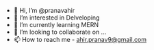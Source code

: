 - 👋 Hi, I’m @pranavahir
- 👀 I’m interested in Delveloping
- 🌱 I’m currently learning MERN
- 💞️ I’m looking to collaborate on ...
- 📫 How to reach me - ahir.pranav9@gmail.com

<!---
pranavahir/pranavahir is a ✨ special ✨ repository because its `README.md` (this file) appears on your GitHub profile.
You can click the Preview link to take a look at your changes.
--->
